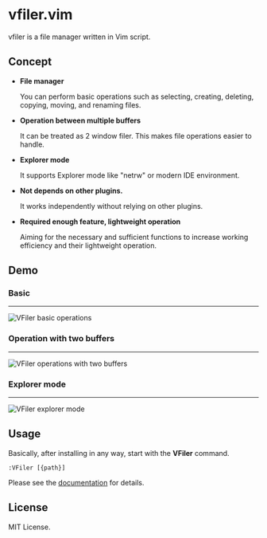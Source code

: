 # vfiler.vim
vfiler is a file manager written in Vim script.

## Concept

- **File manager**

  You can perform basic operations such as selecting, creating, deleting,
  copying, moving, and renaming files.

- **Operation between multiple buffers**

  It can be treated as 2 window filer. This makes file operations easier to
  handle.

- **Explorer mode**

  It supports Explorer mode like "netrw" or modern IDE environment.

- **Not depends on other plugins.**

  It works independently without relying on other plugins.

- **Required enough feature, lightweight operation**

  Aiming for the necessary and sufficient functions to increase working
  efficiency and their lightweight operation.

## Demo

### Basic
----------------------------
![VFiler basic operations](https://user-images.githubusercontent.com/36218691/39186047-2cdc472e-4804-11e8-8b2c-dc8575dc4832.gif)

### Operation with two buffers
----------------------------
![VFiler operations with two buffers](https://user-images.githubusercontent.com/36218691/39186056-304d7b6c-4804-11e8-947e-9e025750d594.gif)

### Explorer mode
----------------------------
![VFiler explorer mode](https://user-images.githubusercontent.com/36218691/39186060-32a38014-4804-11e8-8ab0-67e3d3637b22.gif)

## Usage
Basically, after installing in any way, start with the **VFiler** command.

    :VFiler [{path}]

Please see the [documentation][vim-doc] for details.

## License
MIT License.

[vim-doc]: https://github.com/obaland/vfiler.vim/blob/master/doc/vfiler.txt
